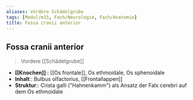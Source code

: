 ```yaml
---
aliases: Vordere Schädelgrube
tags: [Modul/m15, Fach/Neurologie, Fach/Anatomie]
title: Fossa cranii anterior
---
```

## Fossa cranii anterior
> Vordere [[Schädelgrube]]
- **[[Knochen]]**:: [[Os frontale]], Os ethmoidale, Os sphenoidale
- **Inhalt**:: Bulbus olfactorius, [[Frontallappen]]
- **Struktur**:: Crista galli ("Hahnenkamm") als Ansatz der Falx cerebri auf dem Os ethmoidale